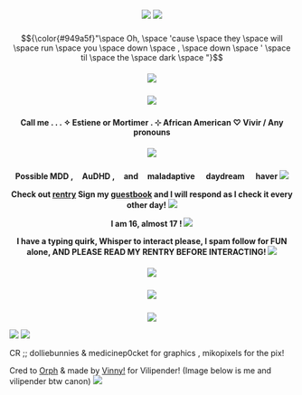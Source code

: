 <h5 align="center">
<img src="https://64.media.tumblr.com/65521aab1911ae652dc05e965b30e67e/57979cd21bfdeb89-64/s1280x1920/42890f91512a57a6fc1deecc3e47a71e8b55c443.pnj"/>
<img src="https://64.media.tumblr.com/51f2e638f62b82d1b2629f7070372e29/57979cd21bfdeb89-f1/s2048x3072/b5962a88386faedf81ae7a8d2081d4671e0e0c13.pnj"/>

</h5>

$${\color{#949a5f}"\space Oh, \space 'cause \space they \space will \space run \space you \space down \space , \space down \space ' \space til \space the \space dark \space "}$$

<h5 align="center">
<img src="https://64.media.tumblr.com/8ddbf550f59270be082c5ac4911c2598/038b5d1fbc72f290-c9/s400x600/948e6b4c7aed1ebe79ef7d87a7465c023a63cb8b.gifv"/>
</h5>

<h5 align="center">
<img src="https://64.media.tumblr.com/458bc1d0c16a7bcabe2290d1cd21e21a/57979cd21bfdeb89-8f/s1280x1920/756ddcc9734ca5cc08df114014951e18f16d62df.pnj"/>
</h5> 

<h4 align="center">
Call me . . . ✧ Estiene or Mortimer . ⊹ African American ♡ Vivir / Any pronouns
</h4> 
<h5 align="center">
<img src="https://64.media.tumblr.com/4fedefb7b51de96194628b139e60ea52/bbdd527784ad917b-14/s500x750/5bb0168e945f8937b5530362da841cb1db0c6831.pnj"/>
</h5>  
<h4 align="center">

Possible MDD , ㅤAuDHD , ㅤand ㅤmaladaptive ㅤ daydream ㅤ haver <img src="https://wilardo.crd.co/assets/images/gallery02/d5b7d47e_original.gif?v=d0e71742"/>

Check out [rentry](https://rentry.co/noirescence) 
Sign my [guestbook](https://villyth.123guestbook.com/) and I will respond as I check it every other day! <img src="http://i171.photobucket.com/albums/u300/ferny-dust/sozai/bullets/91.gif"/>

I am 16, almost 17 ! <img src="https://wilardo.crd.co/assets/images/gallery04/a5ea13f7.gif?v=587f0c5f"/>

I have a typing quirk, Whisper to interact please, I spam follow for FUN alone, AND PLEASE READ MY RENTRY BEFORE INTERACTING! <img src="https://64.media.tumblr.com/e30fdc7a5482152c477a611be8ad1890/83935b1f3fe89671-93/s75x75_c1/cb23f8ac33ae6bdf6845a87f2e3486e52c47b821.gifv"/>
</h4> 

<h5 align="center">
<img src="https://64.media.tumblr.com/c096d3d0aaaf957d012c2c4bf113f428/57979cd21bfdeb89-97/s1280x1920/77462383bc01f2796f473460af2537d2a98a456b.pnj"/>
</h5>

<h5 align="center">
<img src="https://64.media.tumblr.com/8ddbf550f59270be082c5ac4911c2598/038b5d1fbc72f290-c9/s400x600/948e6b4c7aed1ebe79ef7d87a7465c023a63cb8b.gifv"/>
</h5>

<p align ="center">
<img src="https://64.media.tumblr.com/57fa8f970b7391d27f946d020b81897d/bbdd527784ad917b-9d/s500x750/8668dbf4709c040388aef49fe1e5a0986c2ca76f.pnj.gif"/>
</h5>  
</p>

<img src="https://64.media.tumblr.com/7c1630edf11ad51871a5f87ee46f40bd/57979cd21bfdeb89-84/s2048x3072/23f37fd834d0b47334fb11101312c5c500b3ca22.pnj"/>
<img src="https://64.media.tumblr.com/65521aab1911ae652dc05e965b30e67e/57979cd21bfdeb89-64/s1280x1920/42890f91512a57a6fc1deecc3e47a71e8b55c443.pnj"/>

CR ;; dolliebunnies & medicinep0cket for graphics , mikopixels for the pix!

Cred to [Orph](https://github.com/Ovrpheus) & made by [Vinny!](https://github.com/Ovrpheus) for Vilipender! (Image below is me and vilipender btw canon)
<img src="https://64.media.tumblr.com/36b709b015c7120f371a1afe0d11b91e/80d785fe68d34d09-0e/s2048x3072/474f33ab77563b15ddb23df9eefb8dfdd3619aad.pnj"/>

